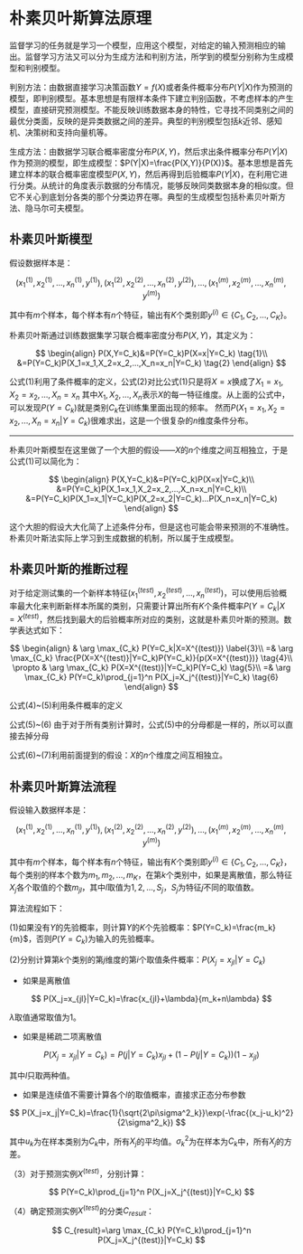 # 朴素贝叶斯算法原理

监督学习的任务就是学习一个模型，应用这个模型，对给定的输入预测相应的输出。监督学习方法又可以分为生成方法和判别方法，所学到的模型分别称为生成模型和判别模型。

判别方法：由数据直接学习决策函数$Y=f(X)$或者条件概率分布$P(Y|X)$作为预测的模型，即判别模型。基本思想是有限样本条件下建立判别函数，不考虑样本的产生模型，直接研究预测模型。不能反映训练数据本身的特性，它寻找不同类别之间的最优分类面，反映的是异类数据之间的差异。典型的判别模型包括$k$近邻、感知机、决策树和支持向量机等。

生成方法：由数据学习联合概率密度分布$P(X,Y)$，然后求出条件概率分布$P(Y|X)$作为预测的模型，即生成模型：$P(Y|X)=\frac{P(X,Y)}{P(X)}$。基本思想是首先建立样本的联合概率密度模型$P(X,Y)$，然后再得到后验概率$P(Y|X)$，在利用它进行分类。从统计的角度表示数据的分布情况，能够反映同类数据本身的相似度。但它不关心到底划分各类的那个分类边界在哪。典型的生成模型包括朴素贝叶斯方法、隐马尔可夫模型。



## 朴素贝叶斯模型

假设数据样本是：

$$
(x_1^{(1)},x_2^{(1)},...,x_n^{(1)},y^{(1)}),(x_1^{(2)},x_2^{(2)},...,x_n^{(2)},y^{(2)}),...,(x_1^{(m)},x_2^{(m)},...,x_n^{(m)},y^{(m)})
$$

其中有$m$个样本，每个样本有$n$个特征，输出有$K$个类别即$y^{(i)}\in\{C_1,C_2,...,C_K \}$。

朴素贝叶斯通过训练数据集学习联合概率密度分布$P(X,Y)$，其定义为：

$$
\begin{align}
P(X,Y=C_k)&=P(Y=C_k)P(X=x|Y=C_k) \tag{1}\\
&=P(Y=C_k)P(X_1=x_1,X_2=x_2,...,X_n=x_n|Y=C_k) \tag{2}
\end{align}
$$

公式(1)利用了条件概率的定义，公式(2)对比公式(1)只是将$X=x$换成了$X_1=x_1,X_2=x_2,...,X_n=x_n$ 其中$X_1,X_2,...,X_n$表示$X$的每一特征维度。从上面的公式中，可以发现$P(Y=C_k)$就是类别$C_k$在训练集里面出现的频率。
然而$P(X_1=x_1,X_2=x_2,...,X_n=x_n|Y=C_k)$很难求出，这是一个很复杂的$n$维度条件分布。

----------

朴素贝叶斯模型在这里做了一个大胆的假设——$X$的$n$个维度之间互相独立，于是公式(1)可以简化为：

$$
\begin{align}
P(X,Y=C_k)&=P(Y=C_k)P(X=x|Y=C_k)\\
&=P(Y=C_k)P(X_1=x_1,X_2=x_2,...,X_n=x_n|Y=C_k)\\
&=P(Y=C_k)P(X_1=x_1|Y=C_k)P(X_2=x_2|Y=C_k)...P(X_n=x_n|Y=C_k)
\end{align}
$$

这个大胆的假设大大化简了上述条件分布，但是这也可能会带来预测的不准确性。朴素贝叶斯法实际上学习到生成数据的机制，所以属于生成模型。



## 朴素贝叶斯的推断过程

对于给定测试集的一个新样本特征$(x_1^{(test)},x_2^{(test)},...,x_n^{(test)})$，可以使用后验概率最大化来判断新样本所属的类别，只需要计算出所有$K$个条件概率$P(Y=C_k|X=X^{(test)}$，然后找到最大的后验概率所对应的类别，这就是朴素贝叶斯的预测。数学表达式如下：

$$
\begin{align}
& \arg \max_{C_k} P(Y=C_k|X=X^{(test)}) \label{3}\\
=& \arg  \max_{C_k} \frac{P(X=X^{(test)}|Y=C_k)P(Y=C_k)}{p(X=X^{(test)})} \tag{4}\\
\propto  &   \arg  \max_{C_k} P(X=X^{(test)}|Y=C_k)P(Y=C_k) \tag{5}\\
=&  \arg  \max_{C_k} P(Y=C_k)\prod_{j=1}^n P(X_j=X_j^{(test)}|Y=C_k) \tag{6}
\end{align}
$$

公式(4)~(5)利用条件概率的定义

公式(5)~(6) 由于对于所有类别计算时，公式(5)中的分母都是一样的，所以可以直接去掉分母

公式(6)~(7)利用前面提到的假设：$X$的$n$个维度之间互相独立。



## 朴素贝叶斯算法流程

假设输入数据样本是：

$$
(x_1^{(1)},x_2^{(1)},...,x_n^{(1)},y^{(1)}),(x_1^{(2)},x_2^{(2)},...,x_n^{(2)},y^{(2)}),...,(x_1^{(m)},x_2^{(m)},...,x_n^{(m)},y^{(m)})
$$

其中有$m$个样本，每个样本有$n$个特征，输出有$K$个类别即$y^{(i)}\in\{C_1,C_2,...,C_K \}$，每个类别的样本个数为$m_1,m_2,...,m_K$，在第$k$个类别中，如果是离散值，那么特征$X_j$各个取值的个数$m_{jl}$，其中$l$取值为$1,2,...,S_j$，$S_j$为特征$j$不同的取值数。

算法流程如下：

(1)如果没有$Y$的先验概率，则计算$Y$的$K$个先验概率：$P(Y=C_k)=\frac{m_k}{m}$，否则$P(Y=C_k)$为输入的先验概率。

(2)分别计算第$k$个类别的第$j$维度的第$i$个取值条件概率：$P(X_j=x_{jl}|Y=C_k)$

+ 如果是离散值

$$
  P(X_j=x_{jl}|Y=C_k)=\frac{x_{jl}+\lambda}{m_k+n\lambda}
$$

  $\lambda$取值通常取值为1。

+ 如果是稀疏二项离散值

$$
  P(X_j=x_{jl}|Y=C_k)=P(j|Y=C_k)x_{jl}+(1-P(j|Y=C_k))(1-x_{jl})
$$

  其中$l$只取两种值。

+ 如果是连续值不需要计算各个$l$的取值概率，直接求正态分布参数

$$
  P(X_j=x_j|Y=C_k)=\frac{1}{\sqrt{2\pi\sigma^2_k}}\exp(-\frac{(x_j-u_k)^2}{2\sigma^2_k})
$$

  其中$u_k$为在样本类别为$C_k$中，所有$X_j$的平均值。$\sigma^2_k$为在样本为$C_k$中，所有$X_j$的方差。

（3）对于预测实例$X^{(test)}$，分别计算：

$$
 P(Y=C_k)\prod_{j=1}^n P(X_j=X_j^{(test)}|Y=C_k)
$$

（4）确定预测实例$X^{(test)}$的分类$C_{result}$：

$$
C_{result}=\arg  \max_{C_k} P(Y=C_k)\prod_{j=1}^n P(X_j=X_j^{(test)}|Y=C_k)
$$










































